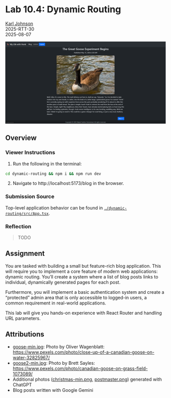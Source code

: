 # Lab 10.4: Dynamic Routing

[Karl Johnson](https://github.com/hirekarl)  
2025-RTT-30  
<time datetime="2025-08-07">2025-08-07</time>  

![Alt text for preview image goes here.](./preview.png)

## Overview
### Viewer Instructions
1. Run the following in the terminal:

```bash
cd dynamic-routing && npm i && npm run dev
```

2. Navigate to http://localhost:5173/blog in the browser.

### Submission Source
Top-level application behavior can be found in [`./dynamic-routing/src/App.tsx`](./dynamic-routing/src/App.tsx).

### Reflection
> TODO

## Assignment
You are tasked with building a small but feature-rich blog application. This will require you to implement a core feature of modern web applications: dynamic routing. You’ll create a system where a list of blog posts links to individual, dynamically generated pages for each post.

Furthermore, you will implement a basic authentication system and create a “protected” admin area that is only accessible to logged-in users, a common requirement in real-world applications.

This lab will give you hands-on experience with React Router and handling URL parameters.

## Attributions
- [goose-min.jpg](./dynamic-routing/public/goose-min.jpg): Photo by Oliver Wagenblatt: https://www.pexels.com/photo/close-up-of-a-canadian-goose-on-water-32825967/
- [goose2-min.jpg](./dynamic-routing/public/goose2-min.jpg): Photo by Brett Sayles: https://www.pexels.com/photo/canadian-goose-on-grass-field-1073089/
- Additional photos ([christmas-min.png](./dynamic-routing/public/christmas-min.png), [postmaster.png](./dynamic-routing/public/postmaster-min.png)) generated with ChatGPT
- Blog posts written with Google Gemini
